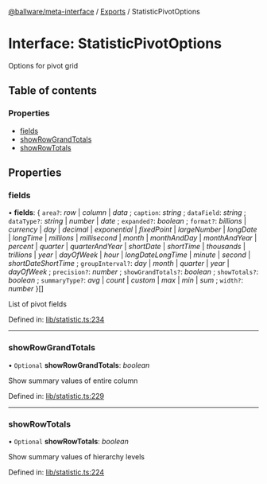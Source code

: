 [@ballware/meta-interface](../README.md) / [Exports](../modules.md) / StatisticPivotOptions

# Interface: StatisticPivotOptions

Options for pivot grid

## Table of contents

### Properties

- [fields](statisticpivotoptions.md#fields)
- [showRowGrandTotals](statisticpivotoptions.md#showrowgrandtotals)
- [showRowTotals](statisticpivotoptions.md#showrowtotals)

## Properties

### fields

• **fields**: { `area?`: *row* \| *column* \| *data* ; `caption`: *string* ; `dataField`: *string* ; `dataType?`: *string* \| *number* \| *date* ; `expanded?`: *boolean* ; `format?`: *billions* \| *currency* \| *day* \| *decimal* \| *exponential* \| *fixedPoint* \| *largeNumber* \| *longDate* \| *longTime* \| *millions* \| *millisecond* \| *month* \| *monthAndDay* \| *monthAndYear* \| *percent* \| *quarter* \| *quarterAndYear* \| *shortDate* \| *shortTime* \| *thousands* \| *trillions* \| *year* \| *dayOfWeek* \| *hour* \| *longDateLongTime* \| *minute* \| *second* \| *shortDateShortTime* ; `groupInterval?`: *day* \| *month* \| *quarter* \| *year* \| *dayOfWeek* ; `precision?`: *number* ; `showGrandTotals?`: *boolean* ; `showTotals?`: *boolean* ; `summaryType?`: *avg* \| *count* \| *custom* \| *max* \| *min* \| *sum* ; `width?`: *number*  }[]

List of pivot fields

Defined in: [lib/statistic.ts:234](https://github.com/ballware/ballware-client/blob/c9efe3e/libs/meta-interface/src/lib/statistic.ts#L234)

___

### showRowGrandTotals

• `Optional` **showRowGrandTotals**: *boolean*

Show summary values of entire column

Defined in: [lib/statistic.ts:229](https://github.com/ballware/ballware-client/blob/c9efe3e/libs/meta-interface/src/lib/statistic.ts#L229)

___

### showRowTotals

• `Optional` **showRowTotals**: *boolean*

Show summary values of hierarchy levels

Defined in: [lib/statistic.ts:224](https://github.com/ballware/ballware-client/blob/c9efe3e/libs/meta-interface/src/lib/statistic.ts#L224)
